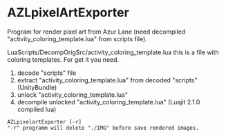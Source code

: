 # AZLpixelArtExporter
Program for render pixel art from Azur Lane (need decompiled "activity_coloring_template.lua" from scripts file).

LuaScripts/DecompOrigSrc/activity_coloring_template.lua
this is a file with coloring templates. For get it you need.
1. decode "scripts" file
2. extract "activity_coloring_template.lua" from decoded "scripts" (UnityBundle)
3. unlock "activity_coloring_template.lua" 
4. decompile unlocked "activity_coloring_template.lua" (Luajit 2.1.0 compiled lua)

```
AZLpixelartExporter [-r]
"-r" programm will delete "./IMG" before save rendered images.
```
